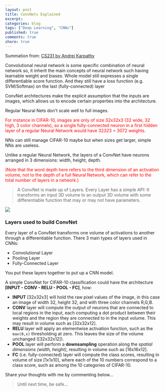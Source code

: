 ```yaml
---
layout: post
title: ConvNets Explained
excerpt:
categories: blog
tags: ["Deep Learning", "CNNs"]
published: true
comments: true
share: true
---
```


Summation from: [CS231 by Andrej Karpathy](http://cs231n.github.io/convolutional-networks/)

Convolutional neural network is some specific combination of neural network so, it inherit the main concepts of neural network such having learnable weight and biases. Whole model still expresses a single differentiable score function. And they still have a loss function (e.g. SVM/Softmax) on the last (fully-connected) layer

ConvNet architectures make the explicit assumption that the inputs are images, which allows us to encode certain properties into the architecture.

Regular Neural Nets don't scale well to full images. <p style=color:red>For instance in CIFAR-10, images are only of size 32x32x3 (32 wide, 32 high, 3 color channels), so a single fully-connected neuron in a first hidden layer of a regular Neural Network would have 32*32*3 = 3072 weights.</p> NNs can still manage CIFAR-10 maybe but when sizes get larger, simple NNs are useless.  

Unlike a regular Neural Network, the layers of a ConvNet have neurons arranged in 3 dimensions: width, height, depth. <p style=color:red>(Note that the word depth here refers to the third dimension of an activation volume, not to the depth of a full Neural Network, which can refer to the total number of layers in a network.)</p>

> A ConvNet is made up of Layers. Every Layer has a simple API: It transforms an input 3D volume to an output 3D volume with some differentiable function that may or may not have parameters.

<img src="http://cs231n.github.io/assets/cnn/cnn.jpeg">

### Layers used to build ConvNet
Every layer of a ConvNet transforms one volume of activations to another through a differentiable function. There 3 main types of layers used in CNNs:

- Convolutional Layer
- Pooling Layer
- Fully-Connected Layer

You put these layers together to put up a CNN model.

A simple ConvNet for CIFAR-10 classification could have the architecture __[INPUT - CONV - RELU - POOL - FC]__, how:

- __INPUT__ [32x32x3] will hold the raw pixel values of the image, in this case an image of width 32, height 32, and with three color channels R,G,B.
- __CONV__ layer will compute the output of neurons that are connected to local regions in the input, each computing a dot product between their weights and the region they are connected to in the input volume. This may result in volume such as [32x32x12].
- __RELU__ layer will apply an elementwise activation function, such as the ```max(0,x)``` thresholding at zero. This leaves the size of the volume unchanged ([32x32x12]).
- __POOL__ layer will perform a __downsampling__ operation along the _spatial dimensions (width, height)_, resulting in volume such as [16x16x12].
- __FC__ (i.e. fully-connected) layer will compute the class scores, resulting in volume of size [1x1x10], where each of the 10 numbers correspond to a class score, such as among the 10 categories of CIFAR-10.


Share your thoughts with me by commenting below...

> Until next time, be safe...
